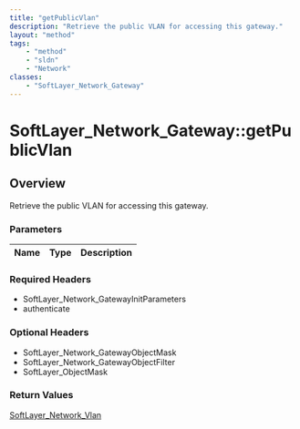 ```yaml
---
title: "getPublicVlan"
description: "Retrieve the public VLAN for accessing this gateway."
layout: "method"
tags:
    - "method"
    - "sldn"
    - "Network"
classes:
    - "SoftLayer_Network_Gateway"
---
```

# SoftLayer_Network_Gateway::getPublicVlan
## Overview 
Retrieve the public VLAN for accessing this gateway.

### Parameters 
|Name | Type | Description |
| --- | --- | --- |


### Required Headers
* SoftLayer_Network_GatewayInitParameters
* authenticate

### Optional Headers
* SoftLayer_Network_GatewayObjectMask
* SoftLayer_Network_GatewayObjectFilter
* SoftLayer_ObjectMask

### Return Values
<a href='/reference/datatypes/SoftLayer_Network_Vlan'>SoftLayer_Network_Vlan </a>
